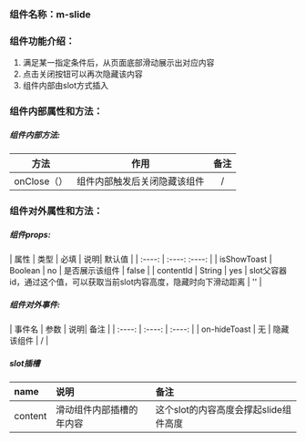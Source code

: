 ### 组件名称：m-slide

### 组件功能介绍：
                
1. 满足某一指定条件后，从页面底部滑动展示出对应内容
2. 点击关闭按钮可以再次隐藏该内容
3. 组件内部由slot方式插入

### 组件内部属性和方法：

##### 组件内部方法:
| 方法        | 作用   |  备注  |
| :----:    | :----:  | :----:  |
| onClose（）        |  组件内部触发后关闭隐藏该组件  |    /  |

### 组件对外属性和方法：
##### 组件props:
| 属性        | 类型   |  必填  | 说明|  默认值  |
| :----:    | :----:  :----:  |
| isShowToast      |  Boolean  |   no     |   是否展示该组件  |   false  |
| contentId      |  String  |   yes     |   slot父容器id，通过这个值，可以获取当前slot内容高度，隐藏时向下滑动距离  |   ''  |
##### 组件对外事件:
| 事件名        | 参数   |  说明|  备注  |
| :----:    | :----:  | :----:  |
| on-hideToast      |  无  |   隐藏该组件     |   /  | 


##### slot插槽

|name|说明|备注
|:-----|:---|:---|
|content|滑动组件内部插槽的年内容|这个slot的内容高度会撑起slide组件高度|
